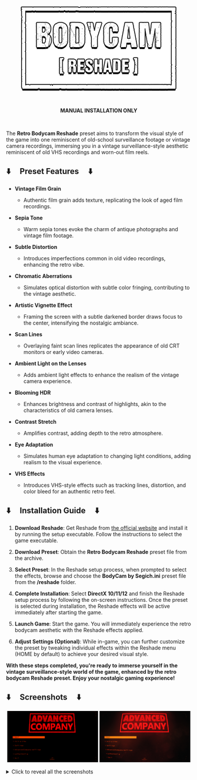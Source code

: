 <br/>
<p align="center">
	<img align="center" src="https://raw.githubusercontent.com/SergeiBabko/bodycam-Reshade/main/logo.png" alt="Logo">
</p>
<br/>
<p align="center">
	<b>MANUAL INSTALLATION ONLY</b>
</p>
<br/>

The **Retro Bodycam Reshade** preset aims to transform the visual style of the game into one reminiscent of old-school surveillance footage or vintage camera recordings, immersing you in a vintage surveillance-style aesthetic reminiscent of old VHS recordings and worn-out film reels.

## ⬇️&nbsp;&nbsp;&nbsp;&nbsp;&nbsp;Preset Features&nbsp;&nbsp;&nbsp;&nbsp;&nbsp;⬇️

- **Vintage Film Grain**
  - Authentic film grain adds texture, replicating the look of aged film recordings.

- **Sepia Tone**
  - Warm sepia tones evoke the charm of antique photographs and vintage film footage.
  
- **Subtle Distortion**
  - Introduces imperfections common in old video recordings, enhancing the retro vibe.
  
- **Chromatic Aberrations**
  - Simulates optical distortion with subtle color fringing, contributing to the vintage aesthetic.
  
- **Artistic Vignette Effect**
  - Framing the screen with a subtle darkened border draws focus to the center, intensifying the nostalgic ambiance.
  
- **Scan Lines**
  - Overlaying faint scan lines replicates the appearance of old CRT monitors or early video cameras.
  
- **Ambient Light on the Lenses**
  - Adds ambient light effects to enhance the realism of the vintage camera experience.
  
- **Blooming HDR**
  - Enhances brightness and contrast of highlights, akin to the characteristics of old camera lenses.
  
- **Contrast Stretch**
  - Amplifies contrast, adding depth to the retro atmosphere.
  
- **Eye Adaptation**
  - Simulates human eye adaptation to changing light conditions, adding realism to the visual experience.
  
- **VHS Effects**
  - Introduces VHS-style effects such as tracking lines, distortion, and color bleed for an authentic retro feel.

## ⬇️&nbsp;&nbsp;&nbsp;&nbsp;&nbsp;Installation Guide&nbsp;&nbsp;&nbsp;&nbsp;&nbsp;⬇️

1. **Download Reshade**: Get Reshade from [the official website](https://Reshade.me/) and install it by running the setup executable. Follow the instructions to select the game executable.

2. **Download Preset**: Obtain the **Retro Bodycam Reshade** preset file from the archive.

3. **Select Preset**: In the Reshade setup process, when prompted to select the effects, browse and choose the **BodyCam by Segich.ini** preset file from the **/reshade** folder.

4. **Complete Installation**: Select **DirectX 10/11/12** and finish the Reshade setup process by following the on-screen instructions. Once the preset is selected during installation, the Reshade effects will be active immediately after starting the game.

5. **Launch Game**: Start the game. You will immediately experience the retro bodycam aesthetic with the Reshade effects applied.

6. **Adjust Settings (Optional)**: While in-game, you can further customize the preset by tweaking individual effects within the Reshade menu (HOME by default) to achieve your desired visual style.

**With these steps completed, you're ready to immerse yourself in the vintage surveillance-style world of the game, enhanced by the retro bodycam Reshade preset. Enjoy your nostalgic gaming experience!**

## ⬇️&nbsp;&nbsp;&nbsp;&nbsp;&nbsp;Screenshots&nbsp;&nbsp;&nbsp;&nbsp;&nbsp;⬇️

<p align="center">
<img src="https://raw.githubusercontent.com/SergeiBabko/bodycam-Reshade/main/Screenshots/1_1.png" alt="Before_1" width="49%"> <img src="https://raw.githubusercontent.com/SergeiBabko/bodycam-Reshade/main/Screenshots/1_2.png" alt="After_1" width="49%">
</p>

<details>
<summary>Click to reveal all the screenshots</summary>

<p align="center">
<img src="https://raw.githubusercontent.com/SergeiBabko/bodycam-Reshade/main/Screenshots/2_1.png" alt="Before_2" width="49%" height="auto"> <img src="https://raw.githubusercontent.com/SergeiBabko/bodycam-Reshade/main/Screenshots/2_2.png" alt="After_2" width="49%" height="auto">
</p>
<p align="center">
<img src="https://raw.githubusercontent.com/SergeiBabko/bodycam-Reshade/main/Screenshots/3_1.png" alt="Before_3" width="49%"> <img src="https://raw.githubusercontent.com/SergeiBabko/bodycam-Reshade/main/Screenshots/3_2.png" alt="After_3" width="49%">
</p>
<p align="center">
<img src="https://raw.githubusercontent.com/SergeiBabko/bodycam-Reshade/main/Screenshots/4_1.png" alt="Before_4" width="49%"> <img src="https://raw.githubusercontent.com/SergeiBabko/bodycam-Reshade/main/Screenshots/4_2.png" alt="After_4" width="49%">
</p>
<p align="center">
<img src="https://raw.githubusercontent.com/SergeiBabko/bodycam-Reshade/main/Screenshots/5_1.png" alt="Before_5" width="49%"> <img src="https://raw.githubusercontent.com/SergeiBabko/bodycam-Reshade/main/Screenshots/5_2.png" alt="After_5" width="49%">
</p>
<p align="center">
<img src="https://raw.githubusercontent.com/SergeiBabko/bodycam-Reshade/main/Screenshots/6_1.png" alt="Before_6" width="49%"> <img src="https://raw.githubusercontent.com/SergeiBabko/bodycam-Reshade/main/Screenshots/6_2.png" alt="After_6" width="49%">
</p>
<p align="center">
<img src="https://raw.githubusercontent.com/SergeiBabko/bodycam-Reshade/main/Screenshots/7_1.png" alt="Before_7" width="49%"> <img src="https://raw.githubusercontent.com/SergeiBabko/bodycam-Reshade/main/Screenshots/7_2.png" alt="After_7" width="49%">
</p>
<p align="center">
<img src="https://raw.githubusercontent.com/SergeiBabko/bodycam-Reshade/main/Screenshots/8_1.png" alt="Before_8" width="49%"> <img src="https://raw.githubusercontent.com/SergeiBabko/bodycam-Reshade/main/Screenshots/8_2.png" alt="After_8" width="49%">
</p>
<p align="center">
<img src="https://raw.githubusercontent.com/SergeiBabko/bodycam-Reshade/main/Screenshots/9_1.png" alt="Before_9" width="49%"> <img src="https://raw.githubusercontent.com/SergeiBabko/bodycam-Reshade/main/Screenshots/9_2.png" alt="After_9" width="49%">
</p>
<p align="center">
<img src="https://raw.githubusercontent.com/SergeiBabko/bodycam-Reshade/main/Screenshots/10_1.png" alt="Before_10" width="49%"> <img src="https://raw.githubusercontent.com/SergeiBabko/bodycam-Reshade/main/Screenshots/10_2.png" alt="After_10" width="49%">
</details>
